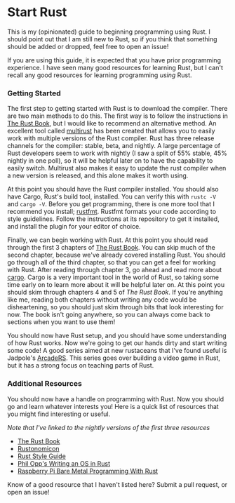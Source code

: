 # Start Rust
This is my (opinionated) guide to beginning programming using Rust. I should point out that I am still new to Rust, so if you think that something should be added or dropped, feel free to open an issue!

If you are using this guide, it is expected that you have prior programming experience. I have seen many good resources for learning Rust, but I can't recall any good resources for learning programming _using_ Rust.

### Getting Started
The first step to getting started with Rust is to download the compiler. There are two main methods to do this. The first way is to follow the instructions in [The Rust Book](https://doc.rust-lang.org/book/), but I would like to recommend an alternative method. An excellent tool called [multirust](https://github.com/brson/multirust) has been created that allows you to easily work with multiple versions of the Rust compiler. Rust has three release channels for the compiler: stable, beta, and nightly. A large percentage of Rust developers seem to work with nightly (I saw a split of 55% stable, 45% nightly in one poll), so it will be helpful later on to have the capability to easily switch. Multirust also makes it easy to update the rust compiler when a new version is released, and this alone makes it worth using.

At this point you should have the Rust compiler installed. You should also have Cargo, Rust's build tool, installed. You can verify this with `rustc -V` and `cargo -V`. Before you get programming, there is one more tool that I recommend you install; [rustfmt](https://github.com/rust-lang-nursery/rustfmt). Rustfmt formats your code according to style guidelines. Follow the instructions at its repository to get it installed, and install the plugin for your editor of choice.

Finally, we can begin working with Rust. At this point you should read through the first 3 chapters of [The Rust Book](https://doc.rust-lang.org/book/). You can skip much of the second chapter, because we've already covered installing Rust. You should go through all of the third chapter, so that you can get a feel for working with Rust. After reading through chapter 3, go ahead and read more about [cargo](http://doc.crates.io/guide.html). Cargo is a very important tool in the world of Rust, so taking some time early on to learn more about it will be helpful later on. At this point you should skim through chapters 4 and 5 of _The Rust Book_. If you're anything like me, reading both chapters without writing any code would be disheartening, so you should just skim through bits that look interesting for now. The book isn't going anywhere, so you can always come back to sections when you want to use them!

You should now have Rust setup, and you should have some understanding of how Rust works. Now we're going to get our hands dirty and start writing some code! A good series aimed at new rustaceans that I've found useful is Jadpole's [ArcadeRS](https://jadpole.github.io/arcaders/arcaders-1-0/). This series goes over building a video game in Rust, but it has a strong focus on teaching parts of Rust.

### Additional Resources
You should now have a handle on programming with Rust. Now you should go and learn whatever interests you! Here is a quick list of resources that you might find interesting or useful.

*Note that I've linked to the nightly versions of the first three resources*

- [The Rust Book](https://doc.rust-lang.org/nightly/book/)
- [Rustonomicon](https://doc.rust-lang.org/nightly/nomicon/)
- [Rust Style Guide](https://doc.rust-lang.org/nightly/style/a)
- [Phil Opp's Writing an OS in Rust](http://os.phil-opp.com/)
- [Raspberry Pi Bare Metal Programming With Rust](https://blog.thiago.me/raspberry-pi-bare-metal-programming-with-rust/)

Know of a good resource that I haven't listed here? Submit a pull request, or open an issue!
